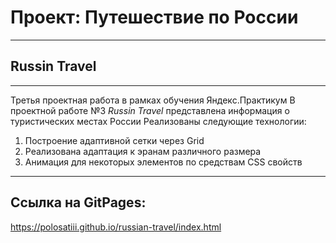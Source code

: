 # Проект: Путешествие по России

------

## Russin Travel
------

Третья проектная работа в рамках обучения Яндекс.Практикум
В проектной работе №3 *Russin Travel* представлена информация о туристических местах России
Реализованы следующие технологии:
1. Построение адаптивной сетки через Grid
2. Реализована адаптация к эранам различного размера
3. Анимация для некоторых элементов по средствам CSS свойств

-----

## Ссылка на GitPages:

https://polosatiii.github.io/russian-travel/index.html